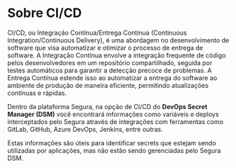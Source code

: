 # Sobre CI/CD

CI/CD, ou Integração Contínua/Entrega Contínua (Continuous Integration/Continuous Delivery), é uma abordagem no desenvolvimento de software que visa automatizar e otimizar o processo de entrega de software. A Integração Contínua envolve a integração frequente de código pelos desenvolvedores em um repositório compartilhado, seguida por testes automáticos para garantir a detecção precoce de problemas. A Entrega Contínua estende isso ao automatizar a entrega do software ao ambiente de produção de maneira eficiente, permitindo atualizações contínuas e rápidas.

Dentro da plataforma Segura, na opção de CI/CD do **DevOps Secret Manager (DSM)** você encontrará informações como variáveis e deploys interceptados pelo Segura através de integrações com ferramentas como GitLab, GitHub, Azure DevOps, Jenkins, entre outras.

Estas informações são úteis para identificar secrets que estejam sendo utilizadas por aplicações, mas não estão sendo gerenciadas pelo Segura DSM.